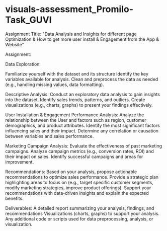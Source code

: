 # visuals-assessment_Promilo-Task_GUVI



Assignment Title: "Data Analysis and Insights for different page Optimization & How to get more user install & Engagement from the App & Website"

Assignment:

Data Exploration:

Familiarize yourself with the dataset and its structure
Identify the key variables available for analysis.
Clean and preprocess the data as needed (e.g., handling missing values, data formatting).

Descriptive Analysis:
Conduct an exploratory data analysis to gain insights into the dataset.
Identify sales trends, patterns, and outliers.
Create visualizations (e.g., charts, graphs) to present your findings effectively.

User Installation & Engagement Performance Analysis:
Analyze the relationship between the User and factors such as region, customer demographics, and product attributes.
Identify the most significant factors influencing sales and their impact.
Determine any correlation or causation between variables and sales performance.

Marketing Campaign Analysis:
Evaluate the effectiveness of past marketing campaigns.
Analyze campaign metrics (e.g., conversion rates, ROI) and their impact on sales.
Identify successful campaigns and areas for improvement.

Recommendations:
Based on your analysis, propose actionable recommendations to optimize sales performance.
Provide a strategic plan highlighting areas to focus on (e.g., target specific customer segments, modify marketing strategies, improve product offerings).
Support your recommendations with data-driven insights and explain the expected benefits.

Deliverables:
A detailed report summarizing your analysis, findings, and recommendations
Visualizations (charts, graphs) to support your analysis.
Any additional code or scripts used for data preprocessing, analysis, or visualization.
